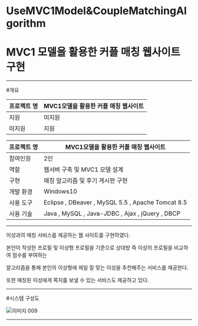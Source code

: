 # UseMVC1Model&CoupleMatchingAlgorithm
# MVC1 모델을 활용한 커플 매칭 웹사이트 구현

--------------------

#개요

| 프로젝트 명 | MVC1모델을 활용한 커플 매칭 웹사이트 |
|---|---|
| 지원 | 미지원 
| 미지원 | 지원  


| 프로젝트 명 | MVC1모델을 활용한 커플 매칭 웹사이트 |
|---|---|
| 참여인원 | 2인 
| 역할 |  웹서버 구축 및 MVC1 모델 설계 
| 구현 | 매칭 알고리즘 및 후기 게시판 구현 
| 개발 환경 | Windows10 
| 사용 도구 | Eclipse , DBeaver , MySQL 5.5 , Apache Tomcat 8.5 
| 사용 기술 | Java , MySQL , Java-JDBC , Ajax , jQuery , DBCP 


--------------------

이성과의 매칭 서비스를 제공하는 웹 사이트를 구현하였다. 

본인이 작성한 프로필 및 이상형 프로필을 기준으로 상대방 즉 이성의 프로필을 비교하여 점수를 부여하는 

알고리즘을 통해 본인의 이상형에 제일 잘 맞는 이성을 추천해주는 서비스를 제공한다. 

또한 매칭된 이성에게 쪽지를 보낼 수 있는 서비스도 제공하고 있다.

-------------------------

#시스템 구성도

![이미지 009](https://user-images.githubusercontent.com/60869806/85408242-3ad9c800-b59f-11ea-82b0-c6d328ce6995.png)


-------------------------




